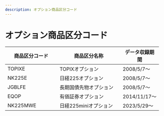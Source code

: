 ```yaml
---
description: オプション商品区分コード
---
```


# オプション商品区分コード

<table><thead><tr><th width="169">商品区分コード</th><th width="221">商品区分名称</th><th>データ収録期間</th></tr></thead><tbody><tr><td>TOPIXE</td><td>TOPIXオプション</td><td>2008/5/7〜</td></tr><tr><td>NK225E</td><td>日経225オプション</td><td>2008/5/7〜</td></tr><tr><td>JGBLFE</td><td>長期国債先物オプション</td><td>2008/5/7〜</td></tr><tr><td>EQOP</td><td>有価証券オプション</td><td>2014/11/17〜</td></tr><tr><td>NK225MWE</td><td>日経225miniオプション</td><td>2023/5/29〜</td></tr></tbody></table>

